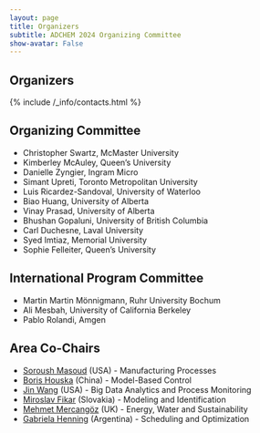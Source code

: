 ```yaml
---
layout: page
title: Organizers
subtitle: ADCHEM 2024 Organizing Committee
show-avatar: False
---
```

 
## Organizers

{% include /_info/contacts.html %}

## Organizing Committee
- Christopher Swartz, McMaster University
- Kimberley McAuley, Queen’s University
- Danielle Zyngier, Ingram Micro
- Simant Upreti, Toronto Metropolitan University
- Luis Ricardez-Sandoval, University of Waterloo
- Biao Huang, University of Alberta
- Vinay Prasad, University of Alberta
- Bhushan Gopaluni, University of British Columbia
- Carl Duchesne, Laval University
- Syed Imtiaz, Memorial University
- Sophie Felleiter, Queen’s University

## International Program Committee
- Martin Martin Mönnigmann, Ruhr University Bochum
- Ali Mesbah, University of California Berkeley
- Pablo Rolandi, Amgen

## Area Co-Chairs
- [Soroush Masoud](https://drexel.edu/engineering/about/faculty-staff/S/soroush-masoud/) (USA) - Manufacturing Processes
- [Boris Houska](https://faculty.sist.shanghaitech.edu.cn/faculty/boris/) (China) - Model-Based Control
- [Jin Wang](https://www.eng.auburn.edu/directory/jzw0001) (USA) - Big Data Analytics and Process Monitoring
- [Miroslav Fikar](https://www.uiam.sk/~fikar/?lang=en) (Slovakia) - Modeling and Identification
- [Mehmet Mercangöz](https://www.imperial.ac.uk/people/m.mercangoz) (UK) - Energy, Water and Sustainability
- [Gabriela Henning](https://servicios.intec.santafe-conicet.gov.ar/personal/ghenning/) (Argentina) - Scheduling and Optimization


<!-- 
## International Program Committee

- Jie Bao, **Chair**, University of New South Wales, Sydney, Australia
- Lakshminarayan Samavedham, **Co-Chair**, National University of Singapore, Singapore 
- Jay Lee, **IEEE Representative**, Korea Advanced Institute of Science and Technology, South Korea

---

## Committee Members

| Name           | Nationality|
|-----------------------|-----|
| Aditya Tulsyan        | USA |
| Ali   Cinar           | USA |
| Bhushan Gopaluni      | CA  |
| Biao Huang            | CA  |
| Brent Young           | NZL |
| Carl Duchesne         | CA  |
| Chang Jun Lee         | KOR |
| Chuei-Tin Chang       | TW  |
| Dexian Huang          | CHN |
| Dinesh Krishnamoorthy | USA | 
| Dongya Zhao           | CHN |
| Fei Liu               | CHN |
| Fengqi You            | USA |
| Furong Gao            | HK  |
| Hector Budman         | CA  |
| Hidekazu Kugemoto     | JP  |
| Hong Yue              | GBR |
| Hongye Su             | CHN |
| Ian Craig             | ZA  |
| Ikuro Mizumoto        | JP  |
| I-Lung Chien          | TW  |
| Jay Hyung Lee         | KOR |
| Jay Liu               | KOR |
| Jay Lu                | USA |
| Jinfeng Liu           | CA  |
| Joe Qin               | USA |
| Joel Paulson          | USA |
| Jong Min Lee          | KOR |
| Jose Ragot            | FRA |
| Juergen Hahn          | USA |
| Jung-Hui Chen         | TW  |
| Kuangrong Hao         | CN  |
| Lei Xie               | CHN |
| Liuping Wang          | AUS |
| Luis Bergh            | CL  |
| Manabu Kano           | JP  |
| Michel Perrier        | CA  |
| Moses Tade            | AUS |
| Qunxiong Zhu          | CHN |
| Ravindra Gudi         | IND |
| Rohit Patwardhan      | SAU |
| Rolf Findeisen        | GER |
| Ronghu Chi            | CN  |
| Shaoyuan Li           | CHN |
| Shiro Masuda          | JP  |
| Shi-Shang Jang        | TW  |
| Sirish Shah           | CA  |
| Shoukat Choudhury     | BD  |
| Stevan Dubljevic      | CA  |
| Steven Ding           | GER |
| Tianhong Pan          | CHN |
| Tongwen Chen          | CA  |
| Toru Yamamoto         | JP  |
| Vinay Kariwala        | IND |
| Xiang Li              | CA  |
| Yalin Wang            | CHN |
| Yi Cao                | CHN |
| Yoshiyuki Yamashita   | JP  |
| Zijiang Shao          | CHN |
| Zoltan Nagy           | USA |
| Zukui Li              | CA  |
 -->
